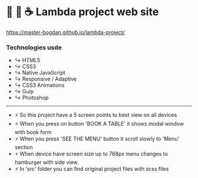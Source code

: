 :hamburger: :wine_glass: :coffee: Lambda project web site
=======================
https://master-bogdan.github.io/lambda-project/

### Technologies usde
- :arrow_right_hook: HTML5
- :arrow_right_hook: CSS3
- :arrow_right_hook: Native JavaScript
- :arrow_right_hook: Responsive / Adaptive
- :arrow_right_hook: CSS3 Animations
- :arrow_right_hook: Gulp
- :arrow_right_hook: Photoshop

---

- :zap: So this project have a 5 screen points to best view on all devices
- :zap: When you press on button 'BOOK A TABLE' it shows modal window with book form
- :zap: When you press 'SEE THE MENU' button it scroll slowly to 'Menu' section
- :zap: When device have screen size up to 768px menu changes to hamburger with side view.
- :zap: In 'src' folder you can find original project files with scss files

